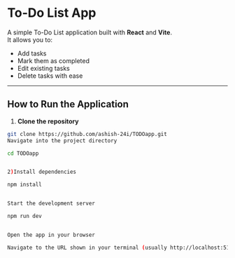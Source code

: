#  To-Do List App

A simple To-Do List application built with **React** and **Vite**.  
It allows you to:
- Add tasks
- Mark them as completed
- Edit existing tasks
- Delete tasks with ease

---

##  How to Run the Application

1. **Clone the repository**

```bash
git clone https://github.com/ashish-24i/TODOapp.git
Navigate into the project directory

cd TODOapp


2)Install dependencies

npm install


Start the development server

npm run dev


Open the app in your browser

Navigate to the URL shown in your terminal (usually http://localhost:5173/).


